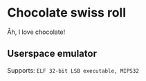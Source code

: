 Chocolate swiss roll
====================

Åh, I love chocolate!

## Userspace emulator
Supports: `ELF 32-bit LSB executable, MIPS32`
